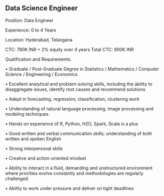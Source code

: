 ## Data Science Engineer

Position: Data Engineer

Experience: 0 to 4 Years

Location: Hyderabad, Telangana

CTC: 780K INR + 2% equity over 4 years
Total CTC: 900K INR

Qualification and Requirements:

• Graduate / Post-Graduate Degree in Statistics / Mathematics / Computer Science / Engineering / Economics

• Excellent analytical and problem-solving skills, including the ability to disaggregate issues, identify root causes and recommend solutions

• Adept in forecasting, regression, classification, clustering work

• Understanding of natural language processing, image processing and modeling techniques

• Hands on experience of R, Python, H2O, Spark, Scala is a plus

• Good written and verbal communication skills; understanding of both written and spoken English

• Strong interpersonal skills

• Creative and action-oriented mindset

• Ability to interact in a fluid, demanding and unstructured environment where priorities evolve constantly and methodologies are regularly challenged

• Ability to work under pressure and deliver on tight deadlines
